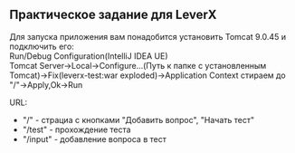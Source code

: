 ## Практическое задание для LeverX

Для запуска приложения вам понадобится установить Tomcat 9.0.45
и подключить его:
<br>Run/Debug Configuration(IntelliJ IDEA UE) 
<br>Tomcat Server->Local->Configure...(Путь к папке с установленным Tomcat)->Fix(leverx-test:war exploded)->Application Context стираем до "/"->Apply,Ok->Run

URL:
- "/" - страциа c кнопками "Добавить вопрос", "Начать тест"
- "/test" - прохождение теста
- "/input" - добавление вопроса в тест


